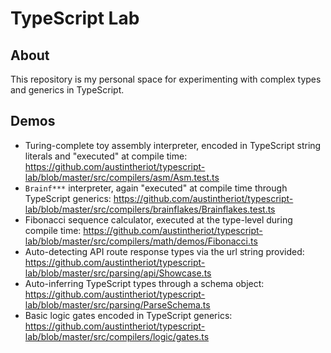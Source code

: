 # TypeScript Lab
 
## About

This repository is my personal space for experimenting with complex types and generics in TypeScript.

## Demos

- Turing-complete toy assembly interpreter, encoded in TypeScript string literals and "executed" at compile time: https://github.com/austintheriot/typescript-lab/blob/master/src/compilers/asm/Asm.test.ts
- `Brainf***` interpreter, again "executed" at compile time through TypeScript generics: https://github.com/austintheriot/typescript-lab/blob/master/src/compilers/brainflakes/Brainflakes.test.ts
- Fibonacci sequence calculator, executed at the type-level during compile time: https://github.com/austintheriot/typescript-lab/blob/master/src/compilers/math/demos/Fibonacci.ts
- Auto-detecting API route response types via the url string provided: https://github.com/austintheriot/typescript-lab/blob/master/src/parsing/api/Showcase.ts
- Auto-inferring TypeScript types through a schema object: https://github.com/austintheriot/typescript-lab/blob/master/src/parsing/ParseSchema.ts
- Basic logic gates encoded in TypeScript generics: https://github.com/austintheriot/typescript-lab/blob/master/src/compilers/logic/gates.ts
